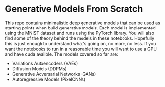 # Generative Models From Scratch

This repo contains minimalistic deep generative models that can be used as starting points when build generative models.  Each model is implemented using the MNIST dataset and runs using the PyTorch library. You will also find some of the theory behind the models in these notebooks. Hopefully this is just enough to understand what's going on, no more, no less. If you want the notebooks to run in a reasonable time you will want to use a GPU and have cuda availble.  The models covered so far are:
 - Variations Autoencoders (VAEs)
 - Diffusion Models (DDPMs)
 - Generative Adversarial Networks (GANs)
 - Autoregressive Models (PixelCNNs)
